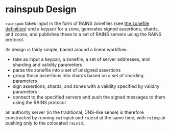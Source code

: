 # rainspub Design

`rainspub` takes input in the form of RAINS zonefiles (see 
[the zonefile definition](../DESIGN-NOTES.md#zonefiles)) and a keypair for a zone, 
generates signed assertions, shards, and zones, and publishes these to a set 
of RAINS servers using the RAINS protocol.

Its design is fairly simple, based around a linear workflow:

- take as input a keypair, a zonefile, a set of server addresses, and sharding
  and validity parameters
- parse the zonefile into a set of unsigned assertions
- group those assertions into shards based on a set of sharding parameters
- sign assertions, shards, and zones with a validity specified by validity parameters
- connect to the specified servers and push the signed messages to them using the RAINS protocol

an authority server (in the traditional, DNS-like sense) is therefore
constructed by running `rainspub` and `rainsd` at the same time, with
`rainspub` pushing only to the colocated `rainsd`.
